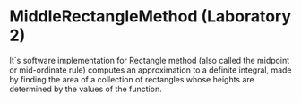 MiddleRectangleMethod (Laboratory 2)
=====================

It`s software implementation for Rectangle method (also called the midpoint or mid-ordinate rule) 
computes an approximation to a definite integral, made by finding the area of a collection of rectangles 
whose heights are determined by the values of the function.
